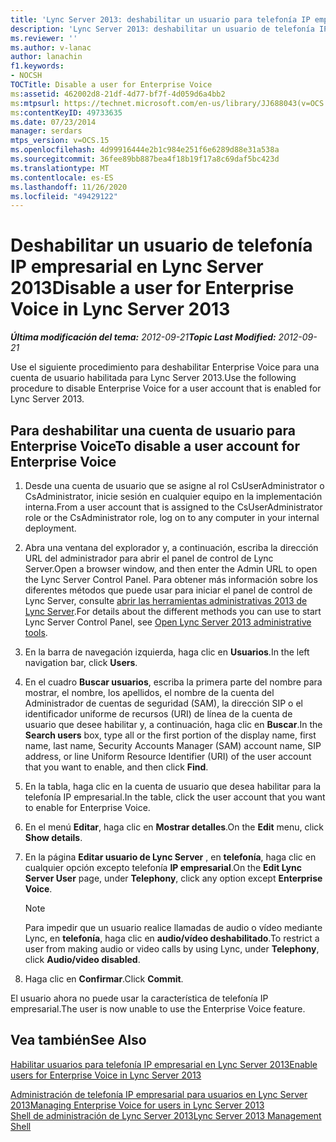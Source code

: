 ```yaml
---
title: 'Lync Server 2013: deshabilitar un usuario para telefonía IP empresarial'
description: 'Lync Server 2013: deshabilitar un usuario de telefonía IP empresarial.'
ms.reviewer: ''
ms.author: v-lanac
author: lanachin
f1.keywords:
- NOCSH
TOCTitle: Disable a user for Enterprise Voice
ms:assetid: 462002d8-21df-4d77-bf7f-4d059d6a4bb2
ms:mtpsurl: https://technet.microsoft.com/en-us/library/JJ688043(v=OCS.15)
ms:contentKeyID: 49733635
ms.date: 07/23/2014
manager: serdars
mtps_version: v=OCS.15
ms.openlocfilehash: 4d99916444e2b1c984e251f6e6289d88e31a538a
ms.sourcegitcommit: 36fee89bb887bea4f18b19f17a8c69daf5bc423d
ms.translationtype: MT
ms.contentlocale: es-ES
ms.lasthandoff: 11/26/2020
ms.locfileid: "49429122"
---
```

# <a name="disable-a-user-for-enterprise-voice-in-lync-server-2013"></a><span data-ttu-id="cf367-103">Deshabilitar un usuario de telefonía IP empresarial en Lync Server 2013</span><span class="sxs-lookup"><span data-stu-id="cf367-103">Disable a user for Enterprise Voice in Lync Server 2013</span></span>

<div data-xmlns="http://www.w3.org/1999/xhtml">

<div class="topic" data-xmlns="http://www.w3.org/1999/xhtml" data-msxsl="urn:schemas-microsoft-com:xslt" data-cs="https://msdn.microsoft.com/">

<div data-asp="https://msdn2.microsoft.com/asp">



</div>

<div id="mainSection">

<div id="mainBody"><span data-ttu-id="cf367-104">

<span> </span></span><span class="sxs-lookup"><span data-stu-id="cf367-104">

<span> </span></span></span>

<span data-ttu-id="cf367-105">_**Última modificación del tema:** 2012-09-21_</span><span class="sxs-lookup"><span data-stu-id="cf367-105">_**Topic Last Modified:** 2012-09-21_</span></span>

<span data-ttu-id="cf367-106">Use el siguiente procedimiento para deshabilitar Enterprise Voice para una cuenta de usuario habilitada para Lync Server 2013.</span><span class="sxs-lookup"><span data-stu-id="cf367-106">Use the following procedure to disable Enterprise Voice for a user account that is enabled for Lync Server 2013.</span></span>

<div>

## <a name="to-disable-a-user-account-for-enterprise-voice"></a><span data-ttu-id="cf367-107">Para deshabilitar una cuenta de usuario para Enterprise Voice</span><span class="sxs-lookup"><span data-stu-id="cf367-107">To disable a user account for Enterprise Voice</span></span>

1.  <span data-ttu-id="cf367-108">Desde una cuenta de usuario que se asigne al rol CsUserAdministrator o CsAdministrator, inicie sesión en cualquier equipo en la implementación interna.</span><span class="sxs-lookup"><span data-stu-id="cf367-108">From a user account that is assigned to the CsUserAdministrator role or the CsAdministrator role, log on to any computer in your internal deployment.</span></span>

2.  <span data-ttu-id="cf367-109">Abra una ventana del explorador y, a continuación, escriba la dirección URL del administrador para abrir el panel de control de Lync Server.</span><span class="sxs-lookup"><span data-stu-id="cf367-109">Open a browser window, and then enter the Admin URL to open the Lync Server Control Panel.</span></span> <span data-ttu-id="cf367-110">Para obtener más información sobre los diferentes métodos que puede usar para iniciar el panel de control de Lync Server, consulte [abrir las herramientas administrativas 2013 de Lync Server](lync-server-2013-open-lync-server-administrative-tools.md).</span><span class="sxs-lookup"><span data-stu-id="cf367-110">For details about the different methods you can use to start Lync Server Control Panel, see [Open Lync Server 2013 administrative tools](lync-server-2013-open-lync-server-administrative-tools.md).</span></span>

3.  <span data-ttu-id="cf367-111">En la barra de navegación izquierda, haga clic en **Usuarios**.</span><span class="sxs-lookup"><span data-stu-id="cf367-111">In the left navigation bar, click **Users**.</span></span>

4.  <span data-ttu-id="cf367-112">En el cuadro **Buscar usuarios**, escriba la primera parte del nombre para mostrar, el nombre, los apellidos, el nombre de la cuenta del Administrador de cuentas de seguridad (SAM), la dirección SIP o el identificador uniforme de recursos (URI) de línea de la cuenta de usuario que desee habilitar y, a continuación, haga clic en **Buscar**.</span><span class="sxs-lookup"><span data-stu-id="cf367-112">In the **Search users** box, type all or the first portion of the display name, first name, last name, Security Accounts Manager (SAM) account name, SIP address, or line Uniform Resource Identifier (URI) of the user account that you want to enable, and then click **Find**.</span></span>

5.  <span data-ttu-id="cf367-113">En la tabla, haga clic en la cuenta de usuario que desea habilitar para la telefonía IP empresarial.</span><span class="sxs-lookup"><span data-stu-id="cf367-113">In the table, click the user account that you want to enable for Enterprise Voice.</span></span>

6.  <span data-ttu-id="cf367-114">En el menú **Editar**, haga clic en **Mostrar detalles**.</span><span class="sxs-lookup"><span data-stu-id="cf367-114">On the **Edit** menu, click **Show details**.</span></span>

7.  <span data-ttu-id="cf367-115">En la página **Editar usuario de Lync Server** , en **telefonía**, haga clic en cualquier opción excepto telefonía **IP empresarial**.</span><span class="sxs-lookup"><span data-stu-id="cf367-115">On the **Edit Lync Server User** page, under **Telephony**, click any option except **Enterprise Voice**.</span></span>
    
    <div>
    

    > [!NOTE]  
    > <span data-ttu-id="cf367-116">Para impedir que un usuario realice llamadas de audio o vídeo mediante Lync, en <STRONG>telefonía</STRONG>, haga clic en <STRONG>audio/vídeo deshabilitado</STRONG>.</span><span class="sxs-lookup"><span data-stu-id="cf367-116">To restrict a user from making audio or video calls by using Lync, under <STRONG>Telephony</STRONG>, click <STRONG>Audio/video disabled</STRONG>.</span></span>

    
    </div>

8.  <span data-ttu-id="cf367-117">Haga clic en **Confirmar**.</span><span class="sxs-lookup"><span data-stu-id="cf367-117">Click **Commit**.</span></span>

<span data-ttu-id="cf367-118">El usuario ahora no puede usar la característica de telefonía IP empresarial.</span><span class="sxs-lookup"><span data-stu-id="cf367-118">The user is now unable to use the Enterprise Voice feature.</span></span>

</div>

<div>

## <a name="see-also"></a><span data-ttu-id="cf367-119">Vea también</span><span class="sxs-lookup"><span data-stu-id="cf367-119">See Also</span></span>


[<span data-ttu-id="cf367-120">Habilitar usuarios para telefonía IP empresarial en Lync Server 2013</span><span class="sxs-lookup"><span data-stu-id="cf367-120">Enable users for Enterprise Voice in Lync Server 2013</span></span>](lync-server-2013-enable-users-for-enterprise-voice.md)  


[<span data-ttu-id="cf367-121">Administración de telefonía IP empresarial para usuarios en Lync Server 2013</span><span class="sxs-lookup"><span data-stu-id="cf367-121">Managing Enterprise Voice for users in Lync Server 2013</span></span>](lync-server-2013-managing-enterprise-voice-for-users.md)  
[<span data-ttu-id="cf367-122">Shell de administración de Lync Server 2013</span><span class="sxs-lookup"><span data-stu-id="cf367-122">Lync Server 2013 Management Shell</span></span>](lync-server-2013-lync-server-management-shell.md)  
  

<span data-ttu-id="cf367-123"></div>

</div>

<span> </span>

</div>

</div>

</span><span class="sxs-lookup"><span data-stu-id="cf367-123"></div>

</div>

<span> </span>

</div>

</div>

</span></span></div>

